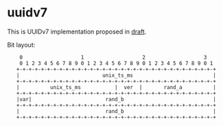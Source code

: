 # uuidv7

This is UUIDv7 implementation proposed in [draft](https://datatracker.ietf.org/doc/html/draft-peabody-dispatch-new-uuid-format-03).

Bit layout:

```
    0                   1                   2                   3
    0 1 2 3 4 5 6 7 8 9 0 1 2 3 4 5 6 7 8 9 0 1 2 3 4 5 6 7 8 9 0 1
   +-+-+-+-+-+-+-+-+-+-+-+-+-+-+-+-+-+-+-+-+-+-+-+-+-+-+-+-+-+-+-+-+
   |                           unix_ts_ms                          |
   +-+-+-+-+-+-+-+-+-+-+-+-+-+-+-+-+-+-+-+-+-+-+-+-+-+-+-+-+-+-+-+-+
   |          unix_ts_ms           |  ver  |       rand_a          |
   +-+-+-+-+-+-+-+-+-+-+-+-+-+-+-+-+-+-+-+-+-+-+-+-+-+-+-+-+-+-+-+-+
   |var|                        rand_b                             |
   +-+-+-+-+-+-+-+-+-+-+-+-+-+-+-+-+-+-+-+-+-+-+-+-+-+-+-+-+-+-+-+-+
   |                            rand_b                             |
   +-+-+-+-+-+-+-+-+-+-+-+-+-+-+-+-+-+-+-+-+-+-+-+-+-+-+-+-+-+-+-+-+
```